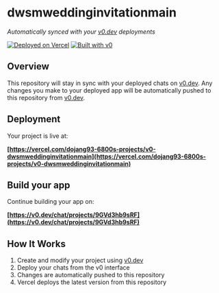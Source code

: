 # dwsmweddinginvitationmain

*Automatically synced with your [v0.dev](https://v0.dev) deployments*

[![Deployed on Vercel](https://img.shields.io/badge/Deployed%20on-Vercel-black?style=for-the-badge&logo=vercel)](https://vercel.com/dojang93-6800s-projects/v0-dwsmweddinginvitationmain)
[![Built with v0](https://img.shields.io/badge/Built%20with-v0.dev-black?style=for-the-badge)](https://v0.dev/chat/projects/9GVd3hb9sRF)

## Overview

This repository will stay in sync with your deployed chats on [v0.dev](https://v0.dev).
Any changes you make to your deployed app will be automatically pushed to this repository from [v0.dev](https://v0.dev).

## Deployment

Your project is live at:

**[https://vercel.com/dojang93-6800s-projects/v0-dwsmweddinginvitationmain](https://vercel.com/dojang93-6800s-projects/v0-dwsmweddinginvitationmain)**

## Build your app

Continue building your app on:

**[https://v0.dev/chat/projects/9GVd3hb9sRF](https://v0.dev/chat/projects/9GVd3hb9sRF)**

## How It Works

1. Create and modify your project using [v0.dev](https://v0.dev)
2. Deploy your chats from the v0 interface
3. Changes are automatically pushed to this repository
4. Vercel deploys the latest version from this repository
